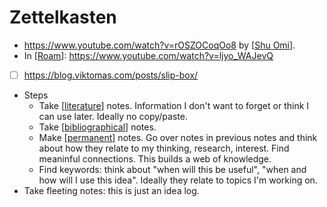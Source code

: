 # Zettelkasten
- https://www.youtube.com/watch?v=rOSZOCoqOo8 by [[Shu Omi]].
- In [[Roam]]: https://www.youtube.com/watch?v=ljyo_WAJevQ
- [ ] https://blog.viktomas.com/posts/slip-box/ 
- Steps
    - Take [[literature]] notes. Information I don't want to forget or think I can use later. Ideally no copy/paste.
    - Take [[bibliographical]] notes.
    - Make [[permanent]] notes. Go over notes in previous notes and think about how they relate to my thinking, research, interest. Find meaninful connections. This builds a web of knowledge.
    - Find keywords: think about "when will this be useful", "when and how will I use this idea". Ideally they relate to topics I'm working on.
- Take fleeting notes: this is just an idea log.

[//begin]: # "Autogenerated link references for markdown compatibility"
[Shu Omi]: shu-omi.md "Shu Omi"
[Roam]: roam.md "Roam"
[literature]: literature.md "Literature"
[bibliographical]: bibliographical.md "Bibliographical"
[permanent]: permanent.md "Permanent"
[//end]: # "Autogenerated link references"